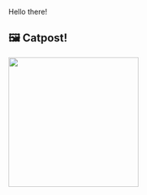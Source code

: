Hello there!



## 🖼️ Catpost!

<sub>
    <img src="https://cdn2.thecatapi.com/images/cb3.jpg" height="256">
</sub>


